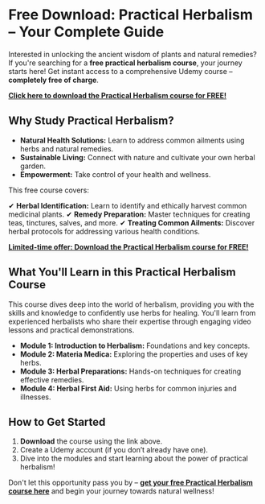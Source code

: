 # Free Download: Practical Herbalism – Your Complete Guide

Interested in unlocking the ancient wisdom of plants and natural remedies? If you're searching for a **free practical herbalism course**, your journey starts here! Get instant access to a comprehensive Udemy course – **completely free of charge**.

[**Click here to download the Practical Herbalism course for FREE!**](https://udemywork.com/practical-herbalism)

## Why Study Practical Herbalism?

*   **Natural Health Solutions:** Learn to address common ailments using herbs and natural remedies.
*   **Sustainable Living:** Connect with nature and cultivate your own herbal garden.
*   **Empowerment:** Take control of your health and wellness.

This free course covers:

✔   **Herbal Identification:** Learn to identify and ethically harvest common medicinal plants.
✔   **Remedy Preparation:** Master techniques for creating teas, tinctures, salves, and more.
✔   **Treating Common Ailments:** Discover herbal protocols for addressing various health conditions.

[**Limited-time offer: Download the Practical Herbalism course for FREE!**](https://udemywork.com/practical-herbalism)

## What You'll Learn in this Practical Herbalism Course

This course dives deep into the world of herbalism, providing you with the skills and knowledge to confidently use herbs for healing. You'll learn from experienced herbalists who share their expertise through engaging video lessons and practical demonstrations.

*   **Module 1: Introduction to Herbalism:** Foundations and key concepts.
*   **Module 2: Materia Medica:** Exploring the properties and uses of key herbs.
*   **Module 3: Herbal Preparations:** Hands-on techniques for creating effective remedies.
*   **Module 4: Herbal First Aid:** Using herbs for common injuries and illnesses.

## How to Get Started

1.  **Download** the course using the link above.
2.  Create a Udemy account (if you don’t already have one).
3.  Dive into the modules and start learning about the power of practical herbalism!

Don't let this opportunity pass you by – **[get your free Practical Herbalism course here](https://udemywork.com/practical-herbalism)** and begin your journey towards natural wellness!
